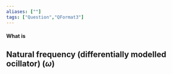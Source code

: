 ```yaml
---
aliases: [""]
tags: ["Question","QFormat3"]
---
```


#### What is
## Natural frequency (differentially modelled ocillator) ($\omega$)
